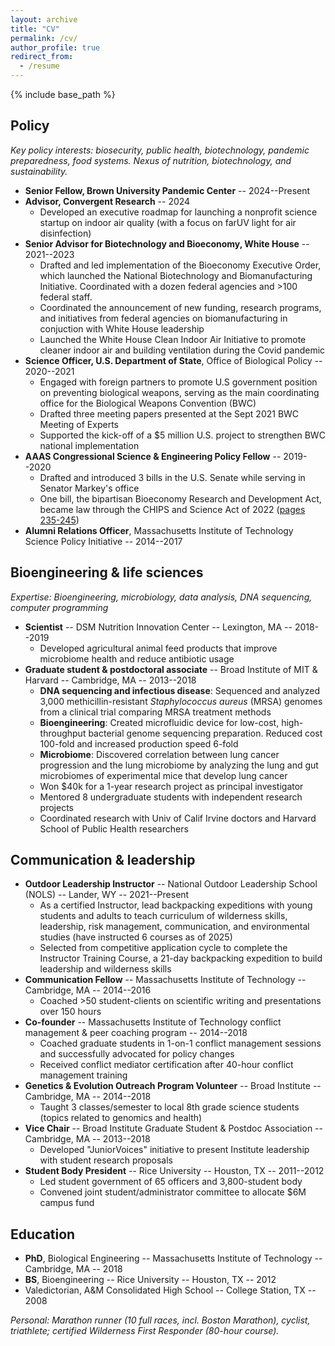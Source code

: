 ```yaml
---
layout: archive
title: "CV"
permalink: /cv/
author_profile: true
redirect_from:
  - /resume
---
```


{% include base_path %}

## Policy

*Key policy interests: biosecurity, public health, biotechnology, pandemic preparedness, food systems. Nexus of nutrition, biotechnology, and sustainability.*

- **Senior Fellow, Brown University Pandemic Center** -- 2024--Present
- **Advisor, Convergent Research** -- 2024
    - Developed an executive roadmap for launching a nonprofit science startup on indoor air quality (with a focus on farUV light for air disinfection)
- **Senior Advisor for Biotechnology and Bioeconomy, White House** -- 2021--2023
    - Drafted and led implementation of the Bioeconomy Executive Order, which launched the National Biotechnology and Biomanufacturing Initiative. Coordinated with a dozen federal agencies and >100 federal staff.
    - Coordinated the announcement of new funding, research programs, and initiatives from federal agencies on biomanufacturing in conjuction with White House leadership
    - Launched the White House Clean Indoor Air Initiative to promote cleaner indoor air and building ventilation during the Covid pandemic
- **Science Officer, U.S. Department of State**, Office of Biological Policy -- 2020--2021
    - Engaged with foreign partners to promote U.S government position on preventing biological weapons, serving as the main coordinating office for the Biological Weapons Convention (BWC)
    - Drafted three meeting papers presented at the Sept 2021 BWC Meeting of Experts
    - Supported the kick-off of a $5 million U.S. project to strengthen BWC national implementation 
-  **AAAS Congressional Science & Engineering Policy Fellow** -- 2019--2020
    - Drafted and introduced 3 bills in the U.S. Senate while serving in Senator Markey's office
    - One bill, the bipartisan Bioeconomy Research and Development Act, became law through the CHIPS and Science Act of 2022 ([pages 235-245](https://www.congress.gov/117/plaws/publ167/PLAW-117publ167.pdf#page=235))
- **Alumni Relations Officer**, Massachusetts Institute of Technology Science Policy Initiative -- 2014--2017

## Bioengineering & life sciences

*Expertise: Bioengineering, microbiology, data analysis, DNA sequencing, computer programming*

- **Scientist** -- DSM Nutrition Innovation Center -- Lexington, MA -- 2018--2019
    - Developed agricultural animal feed products that improve microbiome health and reduce antibiotic usage
- **Graduate student & postdoctoral associate** -- Broad Institute of MIT & Harvard -- Cambridge, MA -- 2013--2018
    - **DNA sequencing and infectious disease**: Sequenced and analyzed 3,000 methicillin-resistant *Staphylococcus aureus* (MRSA) genomes from a clinical trial comparing MRSA treatment methods
    - **Bioengineering**: Created microfluidic device for low-cost, high-throughput bacterial genome sequencing preparation. Reduced cost 100-fold and increased production speed 6-fold
    - **Microbiome**: Discovered correlation between lung cancer progression and the lung microbiome by analyzing the lung and gut microbiomes of experimental mice that develop lung cancer
    - Won \$40k for a 1-year research project as principal investigator
    - Mentored 8 undergraduate students with independent research projects
    - Coordinated research with Univ of Calif Irvine doctors and Harvard School of Public Health researchers

## Communication & leadership

- **Outdoor Leadership Instructor** -- National Outdoor Leadership School (NOLS) -- Lander, WY -- 2021--Present
    - As a certified Instructor, lead backpacking expeditions with young students and adults to teach curriculum of wilderness skills, leadership, risk management, communication, and environmental studies (have instructed 6 courses as of 2025)
    - Selected from competitive application cycle to complete the Instructor Training Course, a 21-day backpacking expedition to build leadership and wilderness skills
- **Communication Fellow** -- Massachusetts Institute of Technology -- Cambridge, MA -- 2014--2016
    - Coached >50 student-clients on scientific writing and presentations over 150 hours
- **Co-founder** -- Massachusetts Institute of Technology conflict management & peer coaching program -- 2014--2018
    - Coached graduate students in 1-on-1 conflict management sessions and successfully advocated for policy changes
    - Received conflict mediator certification after 40-hour conflict management training
- **Genetics & Evolution Outreach Program Volunteer** -- Broad Institute -- Cambridge, MA -- 2014--2018
    - Taught 3 classes/semester to local 8th grade science students (topics related to genomics and health)
- **Vice Chair** -- Broad Institute Graduate Student & Postdoc Association -- Cambridge, MA -- 2013--2018
    - Developed "JuniorVoices" initiative to present Institute leadership with student research proposals
- **Student Body President** -- Rice University -- Houston, TX -- 2011--2012
    - Led student government of 65 officers and 3,800-student body
    - Convened joint student/administrator committee to allocate \$6M campus fund

## Education

- **PhD**, Biological Engineering -- Massachusetts Institute of Technology -- Cambridge, MA -- 2018
- **BS**, Bioengineering -- Rice University -- Houston, TX -- 2012
- Valedictorian, A&M Consolidated High School -- College Station, TX -- 2008

*Personal: Marathon runner (10 full races, incl. Boston Marathon), cyclist, triathlete; certified Wilderness First Responder (80-hour course).*
